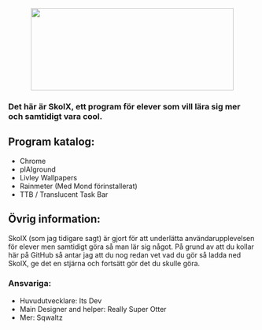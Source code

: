 <div align="center">
  <img src="https://media.discordapp.net/attachments/1232334035309690943/1242517379276083291/skolx.png?ex=664e1ffc&is=664cce7c&hm=5315832f827ee189efc53fa746a1f0f8d57ad316e69f3e73a05638fe6ec40696&=&format=webp&quality=lossless&width=1238&height=501" height="167" width="412">
</div>

### Det här är SkolX, ett program för elever som vill lära sig mer och samtidigt vara cool.

## Program katalog:

- Chrome
- plAIground
- Livley Wallpapers
- Rainmeter (Med Mond förinstallerat)
- TTB / Translucent Task Bar

## Övrig information:

SkolX (som jag tidigare sagt) är gjort för att underlätta användarupplevelsen för elever men samtidigt göra så man lär sig något.
På grund av att du kollar här på GitHub så antar jag att du nog redan vet vad du gör så ladda ned SkolX, ge det en stjärna och fortsätt gör det du skulle göra.

### Ansvariga:

- Huvudutvecklare: Its Dev
- Main Designer and helper: Really Super Otter
- Mer: Sqwaltz
